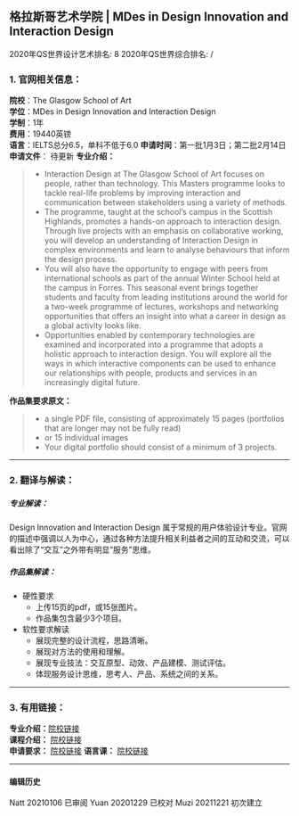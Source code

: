 ## 格拉斯哥艺术学院 | MDes in Design Innovation and Interaction Design

2020年QS世界设计艺术排名: 8
2020年QS世界综合排名: /

### 1. 官网相关信息：

**院校**：The Glasgow School of Art  
**学位**：MDes in Design Innovation and Interaction Design  
**学制**：1年  
**费用**：19440英镑  
**语言**：IELTS总分6.5，单科不低于6.0
**申请时间**：第一批1月3日；第二批2月14日
**申请文件**： 待更新
**专业介绍：**
> -  Interaction Design at The Glasgow School of Art focuses on people, rather than technology. This Masters programme looks to tackle real-life problems by improving interaction and communication between stakeholders using a variety of methods.
> - The programme, taught at the school’s campus in the Scottish Highlands, promotes a hands-on approach to interaction design. Through live projects with an emphasis on collaborative working, you will develop an understanding of Interaction Design in complex environments and learn to analyse behaviours that inform the design process.
> - You will also have the opportunity to engage with peers from international schools as part of the annual Winter School held at the campus in Forres. This seasonal event brings together students and faculty from leading institutions around the world for a two-week programme of lectures, workshops and networking opportunities that offers an insight into what a career in design as a global activity looks like.
> - Opportunities enabled by contemporary technologies are examined and incorporated into a programme that adopts a holistic approach to interaction design. You will explore all the ways in which interactive components can be used to enhance our relationships with people, products and services in an increasingly digital future.




**作品集要求原文：**   

> - a single PDF file, consisting of approximately 15 pages (portfolios that are longer may not be fully read)
> - or 15 individual images
> - Your digital portfolio should consist of a minimum of 3 projects.

---


### 2. 翻译与解读：
##### 专业解读：
Design Innovation and Interaction Design 属于常规的用户体验设计专业。官网的描述中强调以人为中心，通过各种方法提升相关利益者之间的互动和交流，可以看出除了“交互”之外带有明显“服务”思维。

##### 作品集解读：

- 硬性要求
  - 上传15页的pdf，或15张图片。
  - 作品集包含最少3个项目。  
- 软性要求解读
    - 展现完整的设计流程，思路清晰。
    - 展现对方法的使用和理解。
    - 展现专业技法：交互原型、动效、产品建模、测试评估。
    - 体现服务设计思维，思考人、产品、系统之间的关系。




---


### 3. 有用链接：

**专业介绍：**[院校链接](http://www.gsa.ac.uk/study/graduate-degrees/design-innovation-interaction-design/)  
**课程介绍：** [院校链接](http://www.gsa.ac.uk/media/1752372/design-innovation-jan20.pdf)  
**申请要求：** [院校链接](http://www.gsa.ac.uk/study/graduate-degrees/how-to-apply/)
**语言课：** [院校链接](https://www.gov.uk/government/publications/guidance-on-applying-for-uk-visa-approved-english-language-tests)



---


#### 编辑历史
Natt 20210106 已审阅
Yuan 20201229 已校对
Muzi 20211221 初次建立

